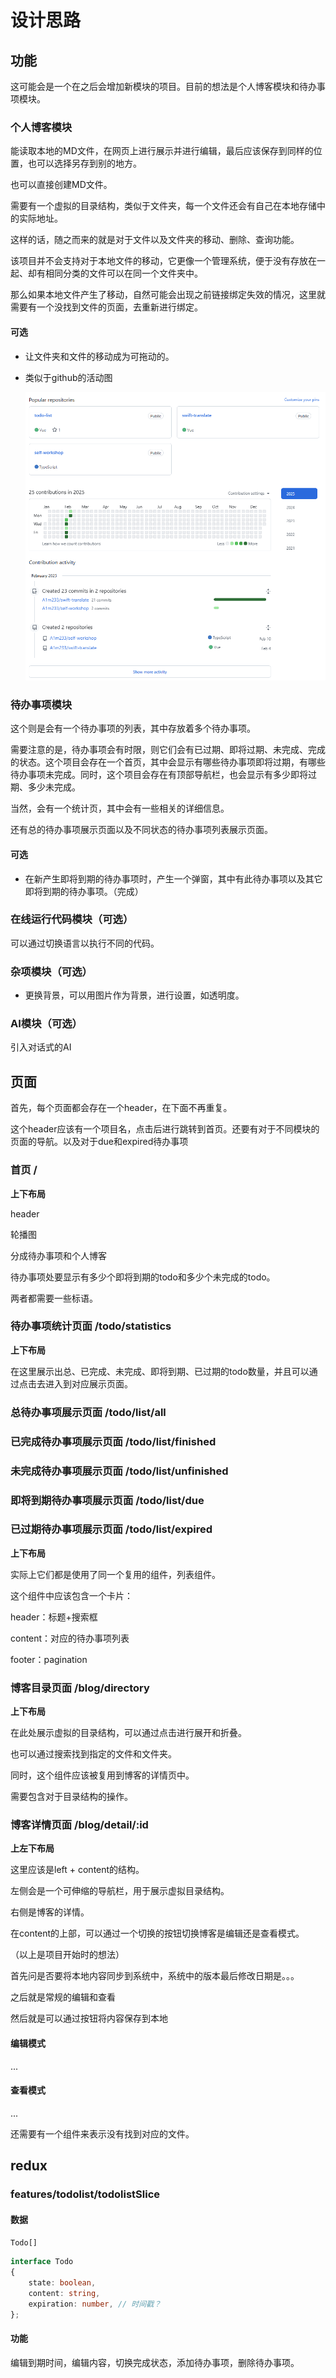 # 设计思路

## 功能

这可能会是一个在之后会增加新模块的项目。目前的想法是个人博客模块和待办事项模块。

### 个人博客模块

能读取本地的MD文件，在网页上进行展示并进行编辑，最后应该保存到同样的位置，也可以选择另存到别的地方。

也可以直接创建MD文件。

需要有一个虚拟的目录结构，类似于文件夹，每一个文件还会有自己在本地存储中的实际地址。

这样的话，随之而来的就是对于文件以及文件夹的移动、删除、查询功能。

该项目并不会支持对于本地文件的移动，它更像一个管理系统，便于没有存放在一起、却有相同分类的文件可以在同一个文件夹中。

那么如果本地文件产生了移动，自然可能会出现之前链接绑定失效的情况，这里就需要有一个没找到文件的页面，去重新进行绑定。

#### 可选

- 让文件夹和文件的移动成为可拖动的。

- 类似于github的活动图

  ![image-20250211172105411](./pic/image-20250211172105411.png)

### 待办事项模块

这个则是会有一个待办事项的列表，其中存放着多个待办事项。

需要注意的是，待办事项会有时限，则它们会有已过期、即将过期、未完成、完成的状态。这个项目会存在一个首页，其中会显示有哪些待办事项即将过期，有哪些待办事项未完成。同时，这个项目会存在有顶部导航栏，也会显示有多少即将过期、多少未完成。

当然，会有一个统计页，其中会有一些相关的详细信息。

还有总的待办事项展示页面以及不同状态的待办事项列表展示页面。

#### 可选

- 在新产生即将到期的待办事项时，产生一个弹窗，其中有此待办事项以及其它即将到期的待办事项。（完成）

### 在线运行代码模块（可选）

可以通过切换语言以执行不同的代码。

### 杂项模块（可选）

- 更换背景，可以用图片作为背景，进行设置，如透明度。

### AI模块（可选）

引入对话式的AI

## 页面

首先，每个页面都会存在一个header，在下面不再重复。

这个header应该有一个项目名，点击后进行跳转到首页。还要有对于不同模块的页面的导航。以及对于due和expired待办事项

### 首页 /

**上下布局**

header

轮播图

分成待办事项和个人博客

待办事项处要显示有多少个即将到期的todo和多少个未完成的todo。

两者都需要一些标语。

### 待办事项统计页面 /todo/statistics

**上下布局**

在这里展示出总、已完成、未完成、即将到期、已过期的todo数量，并且可以通过点击去进入到对应展示页面。

### 总待办事项展示页面 /todo/list/all

### 已完成待办事项展示页面 /todo/list/finished

### 未完成待办事项展示页面 /todo/list/unfinished

### 即将到期待办事项展示页面 /todo/list/due

### 已过期待办事项展示页面 /todo/list/expired

**上下布局**

实际上它们都是使用了同一个复用的组件，列表组件。

这个组件中应该包含一个卡片：

header：标题+搜索框

content：对应的待办事项列表

footer：pagination

### 博客目录页面 /blog/directory

**上下布局**

在此处展示虚拟的目录结构，可以通过点击进行展开和折叠。

也可以通过搜索找到指定的文件和文件夹。

同时，这个组件应该被复用到博客的详情页中。

需要包含对于目录结构的操作。

### 博客详情页面 /blog/detail/:id

**上左下布局**

这里应该是left + content的结构。

左侧会是一个可伸缩的导航栏，用于展示虚拟目录结构。

右侧是博客的详情。

在content的上部，可以通过一个切换的按钮切换博客是编辑还是查看模式。

（以上是项目开始时的想法）

首先问是否要将本地内容同步到系统中，系统中的版本最后修改日期是。。。

之后就是常规的编辑和查看

然后就是可以通过按钮将内容保存到本地

#### 编辑模式

...

#### 查看模式

...

还需要有一个组件来表示没有找到对应的文件。

## redux

### features/todolist/todolistSlice

#### 数据

`Todo[]`

```ts
interface Todo
{
	state: boolean,
    content: string,
    expiration: number, // 时间戳？
};
```

#### 功能

编辑到期时间，编辑内容，切换完成状态，添加待办事项，删除待办事项。